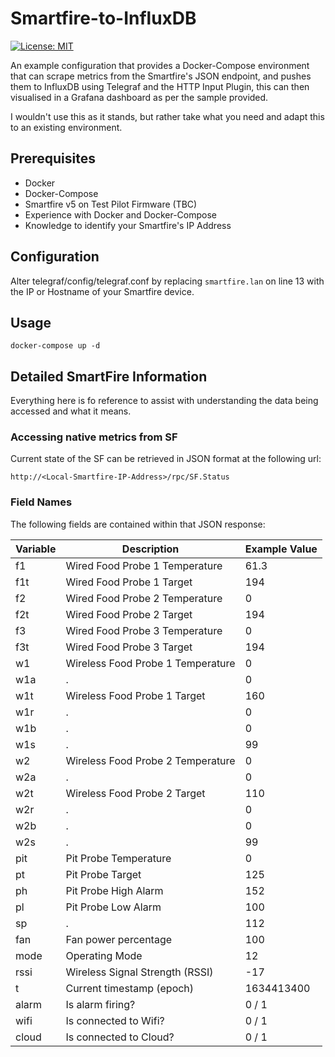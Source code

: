 # Smartfire-to-InfluxDB
[![License: MIT](https://img.shields.io/badge/License-MIT-yellow.svg)](https://opensource.org/licenses/MIT)

An example configuration that provides a Docker-Compose environment that can scrape metrics from the Smartfire's JSON endpoint, and pushes them to InfluxDB using Telegraf and the HTTP Input Plugin, this can then visualised in a Grafana dashboard as per the sample provided.

I wouldn't use this as it stands, but rather take what you need and adapt this to an existing environment.

## Prerequisites
- Docker
- Docker-Compose
- Smartfire v5 on Test Pilot Firmware (TBC)
- Experience with Docker and Docker-Compose
- Knowledge to identify your Smartfire's IP Address


## Configuration
Alter telegraf/config/telegraf.conf by replacing `smartfire.lan` on line 13 with the IP or Hostname of your Smartfire device.

## Usage

`docker-compose up -d`


## Detailed SmartFire Information
Everything here is fo reference to assist with understanding the data being accessed and what it means.

### Accessing native metrics from SF
Current state of the SF can be retrieved in JSON format at the following url:

`http://<Local-Smartfire-IP-Address>/rpc/SF.Status`

### Field Names
The following fields are contained within that JSON response:

| Variable | Description | Example Value |
| ----------- | ----------- | ----------- |
 | f1 | Wired Food Probe 1 Temperature | 61.3 |
 | f1t | Wired Food Probe 1 Target | 194 |
 | f2 | Wired Food Probe 2 Temperature | 0 |
 | f2t | Wired Food Probe 2 Target | 194 |
 | f3 | Wired Food Probe 3 Temperature | 0 |
 | f3t | Wired Food Probe 3 Target | 194 |
 | w1 | Wireless Food Probe 1 Temperature | 0 |
 | w1a | . | 0 |
 | w1t | Wireless Food Probe 1 Target | 160 |
 | w1r | . | 0 |
 | w1b | . | 0 |
 | w1s | . | 99 |
 | w2 | Wireless Food Probe 2 Temperature | 0 |
 | w2a | . | 0 |
 | w2t | Wireless Food Probe 2 Target | 110 |
 | w2r | . | 0 |
 | w2b | . | 0 |
 | w2s | . | 99 |
 | pit | Pit Probe Temperature | 0 |
 | pt | Pit Probe Target | 125 |
 | ph | Pit Probe High Alarm | 152 |
 | pl | Pit Probe Low Alarm | 100 |
 | sp | . | 112 |
 | fan | Fan power percentage | 100 |
 | mode | Operating Mode | 12 |
 | rssi | Wireless Signal Strength (RSSI) | -17 |
 | t | Current timestamp (epoch) | 1634413400 |
 | alarm | Is alarm firing? | 0 / 1 |
 | wifi | Is connected to Wifi? | 0 / 1 |
 | cloud | Is connected to Cloud? | 0 / 1 |